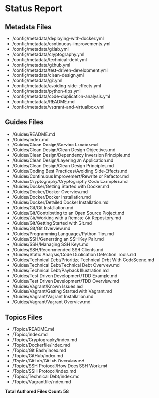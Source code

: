 # Status Report

## Metadata Files

  - /config/metadata/deploying-with-docker.yml  
  - /config/metadata/continuous-improvements.yml  
  - /config/metadata/gitlab.yml  
  - /config/metadata/cryptography.yml  
  - /config/metadata/technical-debt.yml  
  - /config/metadata/github.yml  
  - /config/metadata/test-driven-development.yml  
  - /config/metadata/clean-design.yml  
  - /config/metadata/git.yml  
  - /config/metadata/avoiding-side-effects.yml  
  - /config/metadata/python-tips.yml  
  - /config/metadata/code-duplication-analysis.yml  
  - /config/metadata/README.md  
  - /config/metadata/vagrant-and-virtualbox.yml  

## Guides Files

  - /Guides/README.md  
  - /Guides/index.md  
  - /Guides/Clean Design/Service Locator.md  
  - /Guides/Clean Design/Clean Design Objectives.md  
  - /Guides/Clean Design/Dependency Inversion Principle.md  
  - /Guides/Clean Design/Layering an Application.md  
  - /Guides/Clean Design/Clean Design Principles.md  
  - /Guides/Coding Best Practices/Avoiding Side-Effects.md  
  - /Guides/Continuous Improvement/Rewrite or Refactor.md  
  - /Guides/Cryptography/Cryptography Code Examples.md  
  - /Guides/Docker/Getting Started with Docker.md  
  - /Guides/Docker/Docker Overview.md  
  - /Guides/Docker/Docker Installation.md  
  - /Guides/Docker/Detailed Docker Installation.md  
  - /Guides/Git/Git Installation.md  
  - /Guides/Git/Contributing to an Open Source Project.md  
  - /Guides/Git/Working with a Remote Git Repository.md  
  - /Guides/Git/Getting Started with Git.md  
  - /Guides/Git/Git Overview.md  
  - /Guides/Programming Languages/Python Tips.md  
  - /Guides/SSH/Generating an SSH Key Pair.md  
  - /Guides/SSH/Managing SSH Keys.md  
  - /Guides/SSH/Recommended SSH Clients.md  
  - /Guides/Static Analysis/Code Duplication Detection Tools.md  
  - /Guides/Technical Debt/Prioritize Technical Debt With CodeScene.md  
  - /Guides/Technical Debt/Technical Debt Overview.md  
  - /Guides/Technical Debt/Payback Illustration.md  
  - /Guides/Test Driven Development/TDD Example.md  
  - /Guides/Test Driven Development/TDD Overview.md  
  - /Guides/Vagrant/Known Issues.md  
  - /Guides/Vagrant/Getting Started with Vagrant.md  
  - /Guides/Vagrant/Vagrant Installation.md  
  - /Guides/Vagrant/Vagrant Overview.md  

## Topics Files

  - /Topics/README.md  
  - /Topics/index.md  
  - /Topics/Cryptography/index.md  
  - /Topics/Dockerfile/index.md  
  - /Topics/Git Bash/index.md  
  - /Topics/GitHub/index.md  
  - /Topics/GitLab/GitLab Overview.md  
  - /Topics/SSH Protocol/How Does SSH Work.md  
  - /Topics/SSH Protocol/index.md  
  - /Topics/Technical Debt/index.md  
  - /Topics/Vagrantfile/index.md  


  **Total Authored Files Count: 58**